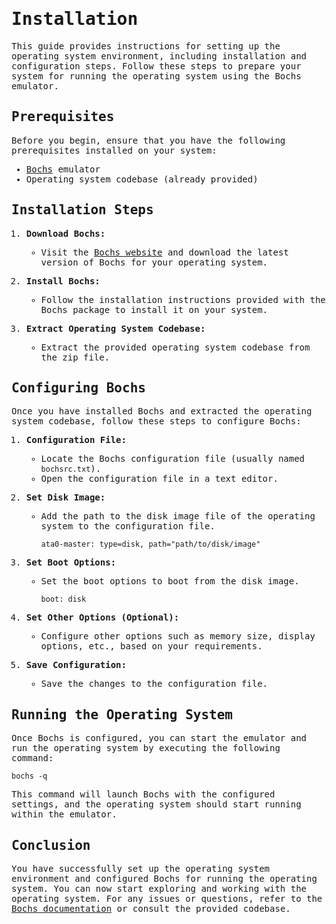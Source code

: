 <samp>

  
# Installation
This guide provides instructions for setting up the operating system environment, including installation and configuration steps. Follow these steps to prepare your system for running the operating system using the Bochs emulator.

## Prerequisites
Before you begin, ensure that you have the following prerequisites installed on your system:

- [Bochs](https://bochs.sourceforge.io/) emulator
- Operating system codebase (already provided)

## Installation Steps

1. **Download Bochs:**
   - Visit the [Bochs website](https://bochs.sourceforge.io/) and download the latest version of Bochs for your operating system.

2. **Install Bochs:**
   - Follow the installation instructions provided with the Bochs package to install it on your system.

3. **Extract Operating System Codebase:**
   - Extract the provided operating system codebase from the zip file.

## Configuring Bochs

Once you have installed Bochs and extracted the operating system codebase, follow these steps to configure Bochs:

1. **Configuration File:**
   - Locate the Bochs configuration file (usually named `bochsrc.txt`).
   - Open the configuration file in a text editor.

2. **Set Disk Image:**
   - Add the path to the disk image file of the operating system to the configuration file.
     ```
     ata0-master: type=disk, path="path/to/disk/image"
     ```

3. **Set Boot Options:**
   - Set the boot options to boot from the disk image.

     ```
     boot: disk
     ```

4. **Set Other Options (Optional):**
   - Configure other options such as memory size, display options, etc., based on your requirements.

5. **Save Configuration:**
   - Save the changes to the configuration file.

## Running the Operating System

Once Bochs is configured, you can start the emulator and run the operating system by executing the following command:

```
bochs -q
```

This command will launch Bochs with the configured settings, and the operating system should start running within the emulator.

## Conclusion

You have successfully set up the operating system environment and configured Bochs for running the operating system. You can now start exploring and working with the operating system.
For any issues or questions, refer to the [Bochs documentation](https://bochs.sourceforge.io/documentation.html) or consult the provided codebase.



</samp>
